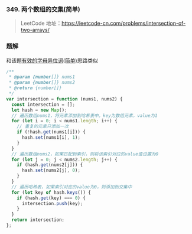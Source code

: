 ### 349. 两个数组的交集(简单)

> LeetCode 地址：https://leetcode-cn.com/problems/intersection-of-two-arrays/

### 题解

和该题[有效的字母异位词(简单)](<https://github.com/kerwin-ly/Blog/blob/main/algorithm/hash-table/242.%20%E6%9C%89%E6%95%88%E7%9A%84%E5%AD%97%E6%AF%8D%E5%BC%82%E4%BD%8D%E8%AF%8D(%E7%AE%80%E5%8D%95).md>)思路类似

```js
/**
 * @param {number[]} nums1
 * @param {number[]} nums2
 * @return {number[]}
 */
var intersection = function (nums1, nums2) {
  const intersection = [];
  let hash = new Map();
  // 遍历数组nums1，将元素添加到哈希表中。key为数组元素，value为1
  for (let i = 0; i < nums1.length; i++) {
    // 重复的元素只添加一次
    if (!hash.get(nums1[i])) {
      hash.set(nums1[i], 1);
    }
  }
  // 遍历数组nums2，如果匹配到索引，则将该索引对应的value值设置为0
  for (let j = 0; j < nums2.length; j++) {
    if (hash.get(nums2[j])) {
      hash.set(nums2[j], 0);
    }
  }
  // 遍历哈希表，如果索引对应的value为0，则添加到交集中
  for (let key of hash.keys()) {
    if (hash.get(key) === 0) {
      intersection.push(key);
    }
  }
  return intersection;
};
```
